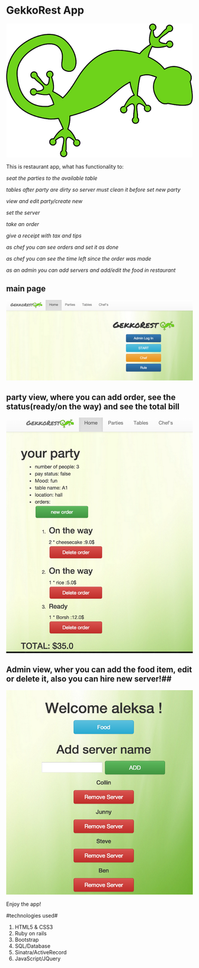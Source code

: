 # GekkoRest App #
![GekkoRest](./public/img/geko.png)


This is restaurant app, what has functionality to:

*seat the parties to the available table*

*tables after party are dirty so server must clean it before set new party*

*view and edit party/create new*

*set the server*

*take an order*

*give a receipt with tax and tips*

*as chef you can see orders and set it as done*

*as chef you can see the time left since the order was made*

*as an admin you can add servers and add/edit the food in restaurant*
 
## main page ##
![1](/public/img/1.png)
## party view, where you can add order, see the status(ready/on the way) and see the total bill ##
![2](/public/img/2.png)
##  Admin view, wher you can add the food item, edit or delete it, also you can hire new server!##
![3](/public/img/3.png)

Enjoy the app!

#technologies used#
1. HTML5 & CSS3
2. Ruby on rails
3. Bootstrap
4. SQL/Database
5. Sinatra/ActiveRecord
6. JavaScript/JQuery
